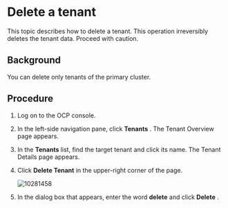 # Delete a tenant

This topic describes how to delete a tenant. This operation irreversibly deletes the tenant data. Proceed with caution.

## Background

You can delete only tenants of the primary cluster.

## Procedure

1. Log on to the OCP console.

2. In the left-side navigation pane, click **Tenants** . The Tenant Overview page appears.

3. In the **Tenants** list, find the target tenant and click its name. The Tenant Details page appears.

4. Click **Delete Tenant** in the upper-right corner of the page.

   ![10281458](https://help-static-aliyun-doc.aliyuncs.com/assets/img/en-US/6304306461/p345353.png)

5. In the dialog box that appears, enter the word **delete** and click **Delete** .

